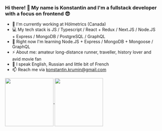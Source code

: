 ### Hi there! 👋 My name is Konstantin and I'm a fullstack developer with a focus on frontend :sunglasses:

- :briefcase: I'm currently working at Hölmetrics (Canada)
- :computer: My tech stack is JS / Typescript / React + Redux / Next.JS / Node.JS + Express / MongoDB / PostgreSQL / GraphQL
- 🔭 Right now I'm learning Node.JS + Express / MongoDB + Mongoose / GraphQL
- ⚡ About me: amateur long-distance runner, traveller, history lover and avid movie fan
- :speech_balloon: I speak English, Russian and little bit of French
- 📫 Reach me via konstantin.krumin@gmail.com

<a href="https://github.com/anuraghazra/github-readme-stats">
  <img align="center" height="160" src="https://github-readme-stats.vercel.app/api?username=konstantinkrumin" />
</a>
<a href="https://github.com/anuraghazra/github-readme-stats">
  <img align="center" height="160" src="https://github-readme-stats.vercel.app/api/top-langs/?username=konstantinkrumin&langs_count=10&layout=compact" />
</a>
